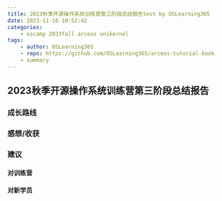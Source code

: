 ```yaml
---
title: 2023秋季开源操作系统训练营第三阶段总结报告test by OSLearning365
date: 2023-11-16 10:52:42
categories: 
    - oscamp 2023fall arceos unikernel
tags:
    - author: OSLearning365
    - repo: https://github.com/OSLearning365/arceos-tutorial-book
    - summary
---
```


## 2023秋季开源操作系统训练营第三阶段总结报告



### 成长路线



### 感想/收获



### 建议

#### 对训练营



#### 对新学员

